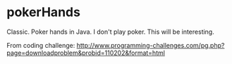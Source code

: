 # pokerHands
Classic. Poker hands in Java. I don't play poker. This will be interesting.

From coding challenge: http://www.programming-challenges.com/pg.php?page=downloadproblem&probid=110202&format=html
